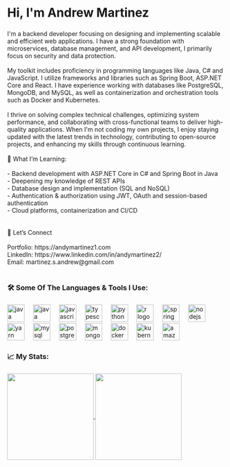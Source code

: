 ###

<h1 align="left">Hi, I'm Andrew Martinez</h1>

###

<p align="left">I'm a backend developer focusing on designing and implementing scalable and efficient web applications. I have a strong foundation with microservices, database management, and API development, I primarily focus on security and data protection. 
<br><br>
My toolkit includes proficiency in programming languages like Java, C# and JavaScript. I utilize frameworks and libraries such as Spring Boot, ASP.NET Core and React. I have experience working with databases like PostgreSQL, MongoDB, and MySQL, as well as containerization and orchestration tools such as Docker and Kubernetes.
<br><br>
I thrive on solving complex technical challenges, optimizing system performance, and collaborating with cross-functional teams to deliver high-quality applications. When I'm not coding my own projects, I enjoy staying updated with the latest trends in technology, contributing to open-source projects, and enhancing my skills through continuous learning.
<br><br>
🌱 What I’m Learning:<br><br>- Backend development with ASP.NET Core in C# and Spring Boot in Java<br>- Deepening my knowledge of REST APIs<br>- Database design and implementation (SQL and NoSQL)<br>- Authentication & authorization using JWT, OAuth and session-based authentication<br>- Cloud platforms, containerization and CI/CD<br> <br><br>🤝 Let’s Connect<br><br>    Portfolio: https://andymartinez1.com<br>    LinkedIn: https://www.linkedin.com/in/andymartinez2/<br>    Email: martinez.s.andrew@gmail.com<br><br></p>

###

<h3 align="left">🛠 Some Of The Languages & Tools I Use:</h3>

###

<div align="left">
  <img src="https://cdn.jsdelivr.net/gh/devicons/devicon/icons/java/java-original.svg" height="40" alt="java logo"  />
  <img width="12" />
  <img src="https://cdn.jsdelivr.net/gh/devicons/devicon/icons/csharp/csharp-original.svg" height="40" alt="java logo"  />
  <img width="12" />
  <img src="https://cdn.jsdelivr.net/gh/devicons/devicon/icons/javascript/javascript-original.svg" height="40" alt="javascript logo"  />
  <img width="12" />
  <img src="https://cdn.jsdelivr.net/gh/devicons/devicon/icons/typescript/typescript-original.svg" height="40" alt="typescript logo"  />
  <img width="12" />
  <img src="https://cdn.jsdelivr.net/gh/devicons/devicon/icons/python/python-original.svg" height="40" alt="python logo"  />
  <img width="12" />
  <img src="https://cdn.jsdelivr.net/gh/devicons/devicon/icons/r/r-original.svg" height="40" alt="r logo"  />
  <img width="12" />
  <img src="https://cdn.jsdelivr.net/gh/devicons/devicon/icons/spring/spring-original.svg" height="40" alt="spring logo"  />
  <img width="12" />
  <img src="https://cdn.jsdelivr.net/gh/devicons/devicon/icons/nodejs/nodejs-original.svg" height="40" alt="nodejs logo"  />
  <img width="12" />
  <img src="https://cdn.jsdelivr.net/gh/devicons/devicon/icons/yarn/yarn-original.svg" height="40" alt="yarn logo"  />
  <img width="12" />
  <img src="https://cdn.jsdelivr.net/gh/devicons/devicon/icons/mysql/mysql-original.svg" height="40" alt="mysql logo"  />
  <img width="12" />
  <img src="https://cdn.jsdelivr.net/gh/devicons/devicon/icons/postgresql/postgresql-original.svg" height="40" alt="postgresql logo"  />
  <img width="12" />
  <img src="https://cdn.jsdelivr.net/gh/devicons/devicon/icons/mongodb/mongodb-original.svg" height="40" alt="mongodb logo"  />
  <img width="12" />
  <img src="https://cdn.jsdelivr.net/gh/devicons/devicon/icons/docker/docker-plain-wordmark.svg" height="40" alt="docker logo"  />
  <img width="12" />
  <img src="https://cdn.jsdelivr.net/gh/devicons/devicon/icons/kubernetes/kubernetes-plain.svg" height="40" alt="kubernetes logo"  />
  <img width="12" />
  <img src="https://cdn.jsdelivr.net/gh/devicons/devicon/icons/amazonwebservices/amazonwebservices-line-wordmark.svg" height="40" alt="amazonwebservices logo"  />
</div>

###

<h3 align="left">📈 My Stats:</h3>

###

<a href="https://github.com/anuraghazra/github-readme-stats">
  <img height=200 align="center" src="https://github-readme-stats.vercel.app/api?username=andymartinez1&&theme=transparent&&hide=issues,contribs&rank_icon=github" />
</a>
<a href="https://github.com/anuraghazra/convoychat">
  <img height=200 align="center" src="https://github-readme-stats.vercel.app/api/top-langs?username=andymartinez1&layout=compact&langs_count=8&card_width=320&&theme=transparent" />
</a>

###
